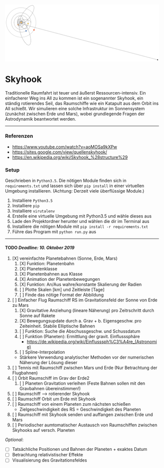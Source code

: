 <div align="center">
<img src="docs/Abb/Abb_5.png"></img>
</div>

# Skyhook
    
Traditionelle Raumfahrt ist teuer und äußerst Ressourcen-intensiv. Ein einfacherer Weg  ins All zu kommen ist ein sogenannter Skyhook, ein ständig rotierendes Seil, das Raumschiffe wie ein Katapult aus dem Orbit ins All schießt. Wir simulieren eine solche Infrastruktur im Sonnensystem (zunächst zwischen Erde und Mars), wobei grundlegende Fragen der Astrodynamik beantwortet werden.

---

### Referenzen
+ https://www.youtube.com/watch?v=aoMOSa9kXPw 
+ https://sites.google.com/view/quellenskyhook/
+ https://en.wikipedia.org/wiki/Skyhook_%28structure%29

### Setup
Geschrieben in `Python3.5`. Die nötigen Module finden sich in `requirements.txt` und lassen sich über `pip install` in einer virtuellen Umgebung installieren. (Achtung: Derzeit viele überflüssige Module.)

1. Installiere `Python3.5`
2. Installiere `pip`
2. Installiere `virutalenv`
3. Erstelle eine virtuelle Umgebung mit Python3.5 und wähle dieses aus
4. Lade den Projektordner herunter und wählen die dir im Terminal aus
5. Installiere die nötigen Module mit `pip install -r requirements.txt` 
6. Führe das Program mit `python run.py` aus

---

#### TODO  *Deadline: 10. Oktober 2019*
1)  [X] vereinfachte Planetebahnen (Sonne, Erde, Mars)
    1)  [X] Funktion: Planetenbahn
    2)  [X] Planetenklasse
    3)  [X] Planetenbahnen aus Klasse
    4)  [X] Animation der Planetenbewegungen
    5)  [X] Funktion: An/Aus wahre/konstante Skalierung der Radien
    6)  [ ] Plotte Skalen [km] und Zeitleiste [Tage]
    7)  [ ] Finde das nötige Format der Abbildung
2)  [ ] Einfacher Flug Raumschiff RS im Gravitationsfeld der Sonne von Erde zu Mars
    1)  [X] Gravitative Anziehung (lineare Näherung) pro Zeitrschritt durch Sonne auf Rakete
    2)  [X] Bewegungsupdate durch a. Grav + b. Eigensgeschw. pro Zeiteinheit. Stabile Elliptische Bahnen
    3)  [ ] Funktion: Suche die Abschussgeschw. und Schussdatum
    4)  [ ] Funktion (Planeten): Ermittlung der gravit. Einflusssphäre
        + https://de.wikipedia.org/wiki/Einflusssph%C3%A4re_(Astronomie)
    5)  [ ] Spline-Interpolation
    + Stärkere Verwendung analytischer Methoden vor der numerischen Näherung der Lösung dieser
3)  [ ] Tennis mit Raumschiff zwischen Mars und Erde (Nur Betrachtung der Flugbahnen)
4)  [ ] Orbit Raumschiff im Grav der Erde2
    1)  [ ] Planeten Gravitation verleihen (Feste Bahnen sollen mit den Gravbahnen übereinstimmen!)
5)  [ ] Raumschiff --> rotierender Skyhook
6)  [ ] Raumschiff Orbit um Erde mit Skyhook
7)  [ ] Raumschiff von einem Planeten zum nächsten schießen
    + Zielgeschwindigkeit des RS = Geschwindigkeit des Planeten
8)  [ ] Raumschiff mit Skyhook senden und auffangen zwischen Erde und Mars
9)  [ ] Periodischer aumtomatischer Austausch von Raumschiffen zwischen Skyhooks auf versch. Planeten

*Optional*:
+   [ ] Tatsächliche Positionen und Bahnen der Planeten + exaktes Datum
+   [ ] Betrachtung relativistischer Effekte
+   [ ] Visualisierung des Gravitationsfeldes
